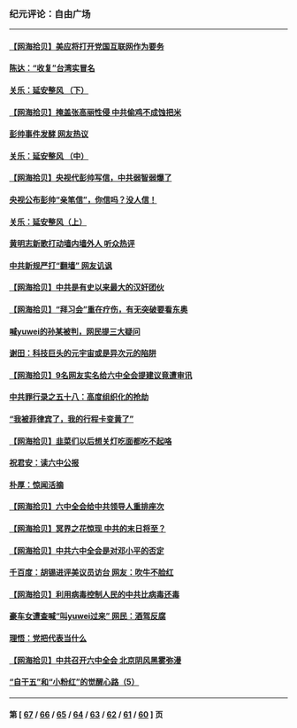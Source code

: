 ### 纪元评论：自由广场
---
#### [【网海拾贝】美应将打开党国互联网作为要务](../../pages/nsc993/n13388446.md) 
#### [陈达：“收复”台湾实冒名](../../pages/nsc993/n13388644.md) 
#### [关乐：延安整风 （下）](../../pages/nsc993/n13388432.md) 
#### [【网海拾贝】掩盖张高丽性侵 中共偷鸡不成蚀把米](../../pages/nsc993/n13388072.md) 
#### [彭帅事件发酵 网友热议](../../pages/nsc993/n13387859.md) 
#### [关乐：延安整风 （中）](../../pages/nsc993/n13387246.md) 
#### [【网海拾贝】央视代彭帅写信，中共弱智弱爆了](../../pages/nsc993/n13386281.md) 
#### [央视公布彭帅“亲笔信”，你信吗？没人信！](../../pages/nsc993/n13386234.md) 
#### [关乐：延安整风（上）](../../pages/nsc993/n13384652.md) 
#### [黄明志新歌打动墙内墙外人 听众热评](../../pages/nsc993/n13383506.md) 
#### [中共新规严打“翻墙” 网友讥讽](../../pages/nsc993/n13381222.md) 
#### [【网海拾贝】中共是有史以来最大的汉奸团伙](../../pages/nsc993/n13381269.md) 
#### [【网海拾贝】“拜习会”重在疗伤，有无突破要看东奥](../../pages/nsc993/n13379205.md) 
#### [喊yuwei的孙某被判，网民提三大疑问](../../pages/nsc993/n13379080.md) 
#### [谢田：科技巨头的元宇宙或是异次元的陷阱](../../pages/nsc993/n13376012.md) 
#### [【网海拾贝】9名网友实名给六中全会提建议竟遭审讯](../../pages/nsc993/n13376535.md) 
#### [中共罪行录之五十八：高度组织化的抢劫](../../pages/nsc993/n13376009.md) 
#### [“我被菲律宾了，我的行程卡变黄了”](../../pages/nsc993/n13375076.md) 
#### [【网海拾贝】韭菜们以后想关灯吃面都吃不起咯](../../pages/nsc993/n13375100.md) 
#### [祝君安：读六中公报](../../pages/nsc993/n13375031.md) 
#### [朴厚：惊闻活摘](../../pages/nsc993/n13374864.md) 
#### [【网海拾贝】六中全会给中共领导人重排座次](../../pages/nsc993/n13373604.md) 
#### [【网海拾贝】冥界之花惊现 中共的末日将至？](../../pages/nsc993/n13371400.md) 
#### [【网海拾贝】中共六中全会是对邓小平的否定](../../pages/nsc993/n13369862.md) 
#### [千百度：胡锡进评美议员访台 网友：吹牛不脸红](../../pages/nsc993/n13369454.md) 
#### [【网海拾贝】利用病毒控制人民的中共比病毒还毒](../../pages/nsc993/n13366895.md) 
#### [豪车女遭查喊“叫yuwei过来” 网民：酒驾反腐](../../pages/nsc993/n13366842.md) 
#### [理悟：党把代表当什么](../../pages/nsc993/n13366816.md) 
#### [【网海拾贝】中共召开六中全会 北京阴风黑雾弥漫](../../pages/nsc993/n13364344.md) 
#### [“自干五”和“小粉红”的觉醒心路（5）](../../pages/nsc993/n13364305.md) 

---
#### 第 [ [67](./67.md) / [66](./66.md) / [65](./65.md) / [64](./64.md) / [63](./63.md) / [62](./62.md) / [61](./61.md) / [60](./60.md) ] 页
